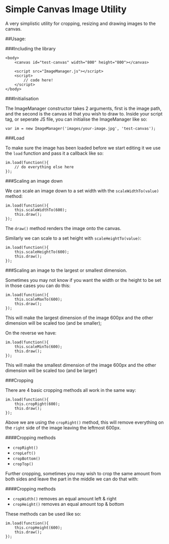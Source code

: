 Simple Canvas Image Utility
===========================

A very simplistic utility for cropping, resizing and drawing images to the canvas.

##Usage:

###Including the library


    <body>
        <canvas id="test-canvas" width="800" height="800"></canvas>
    
        <script src="ImageManager.js"></script>
        <script>
            // code here!
        </script>
    </body>

###Initialisation

The ImageManager constructor takes 2 arguments, first is the image path, and the second is the canvas id that you wish to draw to.
Inside your script tag, or seperate JS file, you can initialise the ImageManager like so:


    var im = new ImageManager('images/your-image.jpg', 'test-canvas');

###Load

To make sure the image has been loaded before we start editing it we use the `load` function and pass it a callback like so: 

    im.load(function(){
        // do everything else here
    });

###Scaling an image down

We can scale an image down to a set width with the `scaleWidthTo(value)` method:


    im.load(function(){
        this.scaleWidthTo(600);
        this.draw();
    });

The `draw()` method renders the image onto the canvas.

Similarly we can scale to a set height with `scaleHeightTo(value)`:

    im.load(function(){
        this.scaleHeightTo(600);
        this.draw();
    });

###Scaling an image to the largest or smallest dimension.

Sometimes you may not know if you want the width or the height to be set in those cases you can do this:

    im.load(function(){
        this.scaleMaxTo(600);
        this.draw();
    });

This will make the largest dimension of the image 600px and the other dimension will be scaled too (and be smaller);

On the reverse we have:

    im.load(function(){
        this.scaleMinTo(600);
        this.draw();
    });

This will make the smallest dimension of the image 600px and the other dimension will be scaled too (and be larger)

###Cropping

There are 4 basic cropping methods all work in the same way: 

    im.load(function(){
        this.cropRight(600);
        this.draw();
    });

Above we are using the `cropRight()` method, this will remove everything on the `right` side of the image leaving the leftmost 600px.

####Cropping methods

* `cropRight()`
* `cropLeft()`
* `cropBottom()`
* `cropTop()`

Further cropping, sometimes you may wish to crop the same amount from both sides and leave the part in the middle we can do that with:

####Cropping methods

* `cropWidth()` removes an equal amount left & right
* `cropHeight()` removes an equal amount top & bottom

These methods can be used like so:

    im.load(function(){
        this.cropHeight(600);
        this.draw();
    });

